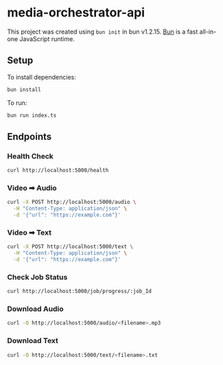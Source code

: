 # media-orchestrator-api

This project was created using `bun init` in bun v1.2.15. [Bun](https://bun.sh) is a fast all-in-one JavaScript runtime.

## Setup

To install dependencies:

```bash
bun install
```

To run:

```bash
bun run index.ts
```

## Endpoints

### Health Check

```bash
curl http://localhost:5000/health
```

### Video ➡ Audio

```bash
curl -X POST http://localhost:5000/audio \
  -H "Content-Type: application/json" \
  -d '{"url": "https://example.com"}'
```

### Video ➡ Text

```bash
curl -X POST http://localhost:5000/text \
  -H "Content-Type: application/json" \
  -d '{"url": "https://example.com"}'
```

### Check Job Status

```bash
curl http://localhost:5000/job/progress/:job_Id
```

### Download Audio

```bash
curl -O http://localhost:5000/audio/<filename>.mp3
```

### Download Text

```bash
curl -O http://localhost:5000/text/<filename>.txt
```

